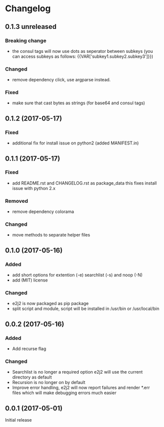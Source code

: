# Changelog

## 0.1.3 unreleased

### Breaking change
- the consul tags will now use dots as seperator between subkeys (you can access subkeys as follows: {{VAR['subkey1.subkey2.subkey3']}})

### Changed
- remove dependency click, use argparse instead.

### Fixed
- make sure that cast bytes as strings (for base64 and consul tags)

## 0.1.2 (2017-05-17)

### Fixed
- additional fix for install issue on python2 (added MANIFEST.in)

## 0.1.1 (2017-05-17)

### Fixed
- add README.rst and CHANGELOG.rst as package_data this fixes install issue with python 2.x

### Removed
- remove dependency colorama

### Changed
- move methods to separate helper files

## 0.1.0 (2017-05-16)

### Added
- add short options for extention (-e) searchlist (-s) and noop (-N)
- add (MIT) license

### Changed
- e2j2 is now packaged as pip package
- split script and module, script will be installed in /usr/bin or /usr/local/bin

## 0.0.2 (2017-05-16)

### Added
- Add recurse flag

### Changed
- Searchlist is no longer a required option e2j2 will use the current directory as default
- Recursion is no longer on by default
- Improve error handling, e2j2 will now report failures and render *.err files which will make debugging errors much easier

## 0.0.1 (2017-05-01)

Initial release